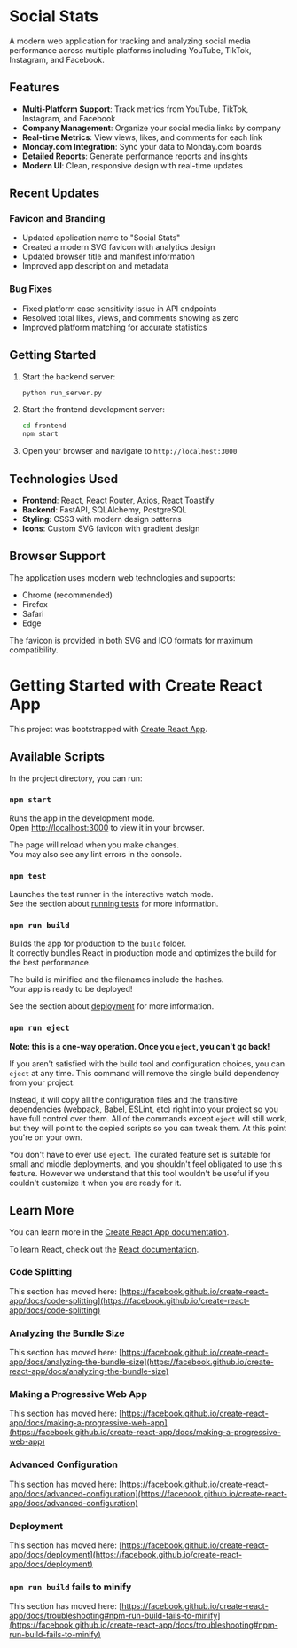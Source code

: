 # Social Stats

A modern web application for tracking and analyzing social media performance across multiple platforms including YouTube, TikTok, Instagram, and Facebook.

## Features

- **Multi-Platform Support**: Track metrics from YouTube, TikTok, Instagram, and Facebook
- **Company Management**: Organize your social media links by company
- **Real-time Metrics**: View views, likes, and comments for each link
- **Monday.com Integration**: Sync your data to Monday.com boards
- **Detailed Reports**: Generate performance reports and insights
- **Modern UI**: Clean, responsive design with real-time updates

## Recent Updates

### Favicon and Branding
- Updated application name to "Social Stats"
- Created a modern SVG favicon with analytics design
- Updated browser title and manifest information
- Improved app description and metadata

### Bug Fixes
- Fixed platform case sensitivity issue in API endpoints
- Resolved total likes, views, and comments showing as zero
- Improved platform matching for accurate statistics

## Getting Started

1. Start the backend server:
   ```bash
   python run_server.py
   ```

2. Start the frontend development server:
   ```bash
   cd frontend
   npm start
   ```

3. Open your browser and navigate to `http://localhost:3000`

## Technologies Used

- **Frontend**: React, React Router, Axios, React Toastify
- **Backend**: FastAPI, SQLAlchemy, PostgreSQL
- **Styling**: CSS3 with modern design patterns
- **Icons**: Custom SVG favicon with gradient design

## Browser Support

The application uses modern web technologies and supports:
- Chrome (recommended)
- Firefox
- Safari
- Edge

The favicon is provided in both SVG and ICO formats for maximum compatibility.

# Getting Started with Create React App

This project was bootstrapped with [Create React App](https://github.com/facebook/create-react-app).

## Available Scripts

In the project directory, you can run:

### `npm start`

Runs the app in the development mode.\
Open [http://localhost:3000](http://localhost:3000) to view it in your browser.

The page will reload when you make changes.\
You may also see any lint errors in the console.

### `npm test`

Launches the test runner in the interactive watch mode.\
See the section about [running tests](https://facebook.github.io/create-react-app/docs/running-tests) for more information.

### `npm run build`

Builds the app for production to the `build` folder.\
It correctly bundles React in production mode and optimizes the build for the best performance.

The build is minified and the filenames include the hashes.\
Your app is ready to be deployed!

See the section about [deployment](https://facebook.github.io/create-react-app/docs/deployment) for more information.

### `npm run eject`

**Note: this is a one-way operation. Once you `eject`, you can't go back!**

If you aren't satisfied with the build tool and configuration choices, you can `eject` at any time. This command will remove the single build dependency from your project.

Instead, it will copy all the configuration files and the transitive dependencies (webpack, Babel, ESLint, etc) right into your project so you have full control over them. All of the commands except `eject` will still work, but they will point to the copied scripts so you can tweak them. At this point you're on your own.

You don't have to ever use `eject`. The curated feature set is suitable for small and middle deployments, and you shouldn't feel obligated to use this feature. However we understand that this tool wouldn't be useful if you couldn't customize it when you are ready for it.

## Learn More

You can learn more in the [Create React App documentation](https://facebook.github.io/create-react-app/docs/getting-started).

To learn React, check out the [React documentation](https://reactjs.org/).

### Code Splitting

This section has moved here: [https://facebook.github.io/create-react-app/docs/code-splitting](https://facebook.github.io/create-react-app/docs/code-splitting)

### Analyzing the Bundle Size

This section has moved here: [https://facebook.github.io/create-react-app/docs/analyzing-the-bundle-size](https://facebook.github.io/create-react-app/docs/analyzing-the-bundle-size)

### Making a Progressive Web App

This section has moved here: [https://facebook.github.io/create-react-app/docs/making-a-progressive-web-app](https://facebook.github.io/create-react-app/docs/making-a-progressive-web-app)

### Advanced Configuration

This section has moved here: [https://facebook.github.io/create-react-app/docs/advanced-configuration](https://facebook.github.io/create-react-app/docs/advanced-configuration)

### Deployment

This section has moved here: [https://facebook.github.io/create-react-app/docs/deployment](https://facebook.github.io/create-react-app/docs/deployment)

### `npm run build` fails to minify

This section has moved here: [https://facebook.github.io/create-react-app/docs/troubleshooting#npm-run-build-fails-to-minify](https://facebook.github.io/create-react-app/docs/troubleshooting#npm-run-build-fails-to-minify)
